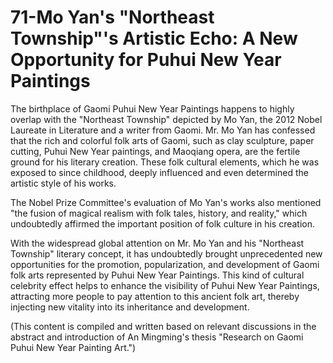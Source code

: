 # 71-Mo Yan's "Northeast Township"'s Artistic Echo: A New Opportunity for Puhui New Year Paintings

The birthplace of Gaomi Puhui New Year Paintings happens to highly overlap with the "Northeast Township" depicted by Mo Yan, the 2012 Nobel Laureate in Literature and a writer from Gaomi. Mr. Mo Yan has confessed that the rich and colorful folk arts of Gaomi, such as clay sculpture, paper cutting, Puhui New Year paintings, and Maoqiang opera, are the fertile ground for his literary creation. These folk cultural elements, which he was exposed to since childhood, deeply influenced and even determined the artistic style of his works.

The Nobel Prize Committee's evaluation of Mo Yan's works also mentioned "the fusion of magical realism with folk tales, history, and reality," which undoubtedly affirmed the important position of folk culture in his creation.

With the widespread global attention on Mr. Mo Yan and his "Northeast Township" literary concept, it has undoubtedly brought unprecedented new opportunities for the promotion, popularization, and development of Gaomi folk arts represented by Puhui New Year Paintings. This kind of cultural celebrity effect helps to enhance the visibility of Puhui New Year Paintings, attracting more people to pay attention to this ancient folk art, thereby injecting new vitality into its inheritance and development.

(This content is compiled and written based on relevant discussions in the abstract and introduction of An Mingming's thesis "Research on Gaomi Puhui New Year Painting Art.")
